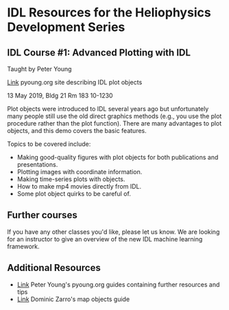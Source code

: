 # IDL Resources for the Heliophysics Development Series 

## IDL Course #1:  Advanced Plotting with IDL 
Taught by Peter Young  

[Link](https://pyoung.org/quick_guides/idl_plot_objects.html) pyoung.org site describing IDL plot objects

13 May 2019, Bldg 21 Rm 183 10-1230

Plot objects were introduced to IDL several years ago but unfortunately many people still use the old direct graphics methods (e.g., you use the plot procedure rather than the plot function). There are many advantages to plot objects, and this demo covers the basic features.
 
Topics to be covered include:
 
* Making good-quality figures with plot objects for both publications and presentations.
* Plotting images with coordinate information.
* Making time-series plots with objects.
* How to make mp4 movies directly from IDL.
* Some plot object quirks to be careful of.

## Further courses
If you have any other classes you'd like, please let us know.  We are looking for an instructor to give an overview of the new IDL machine learning framework. 

## Additional Resources
* [Link](https://pyoung.org/quick_guides/) Peter Young's pyoung.org guides containing further resources and tips
* [Link](https://hesperia.gsfc.nasa.gov/rhessidatacenter/complementary_data/objects/objects.html) Dominic Zarro's map objects guide
